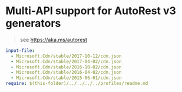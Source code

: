 # Multi-API support for AutoRest v3 generators

> see https://aka.ms/autorest

``` yaml $(enable-multi-api)
input-file:
  - Microsoft.Cdn/stable/2017-10-12/cdn.json
  - Microsoft.Cdn/stable/2017-04-02/cdn.json
  - Microsoft.Cdn/stable/2016-10-02/cdn.json
  - Microsoft.Cdn/stable/2016-04-02/cdn.json
  - Microsoft.Cdn/stable/2015-06-01/cdn.json
require: $(this-folder)/../../../../profiles/readme.md
```
